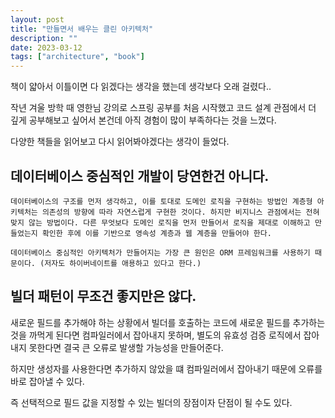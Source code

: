 ```yaml
---
layout: post
title: "만들면서 배우는 클린 아키텍처"
description: ""
date: 2023-03-12
tags: ["architecture", "book"]
---
```


책이 얇아서 이틀이면 다 읽겠다는 생각을 했는데 생각보다 오래 걸렸다..

작년 겨울 방학 때 영한님 강의로 스프링 공부를 처음 시작했고 코드 설계 관점에서 더 깊게 공부해보고 싶어서 본건데 아직 경험이 많이 부족하다는 것을 느꼈다.

다양한 책들을 읽어보고 다시 읽어봐야겠다는 생각이 들었다.

## 데이터베이스 중심적인 개발이 당연한건 아니다.

```text
데이터베이스의 구조를 먼저 생각하고, 이를 토대로 도메인 로직을 구현하는 방법인 계층형 아키텍처는 의존성의 방향에 따라 자연스럽게 구현한 것이다. 하지만 비지니스 관점에서는 전혀 맞지 않는 방법이다. 다른 무엇보다 도메인 로직을 먼저 만들어서 로직을 제대로 이해하고 만들었는지 확인한 후에 이를 기반으로 영속성 계층과 웹 계층을 만들어야 한다.

데이터베이스 중심적인 아키텍처가 만들어지는 가장 큰 원인은 ORM 프레임워크를 사용하기 때문이다. (저자도 하이버네이트를 애용하고 있다고 한다.)
```

## 빌더 패턴이 무조건 좋지만은 않다.

새로운 필드를 추가해야 하는 상황에서 빌더를 호출하는 코드에 새로운 필드를 추가하는 것을 까먹게 된다면 컴파일러에서 잡아내지 못하며, 별도의 유효성 검증 로직에서 잡아내지 못한다면 결국 큰 오류로 발생할 가능성을 만들어준다.

하지만 생성자를 사용한다면 추가하지 않았을 떄 컴파일러에서 잡아내기 때문에 오류를 바로 잡아낼 수 있다. 

즉 선택적으로 필드 값을 지정할 수 있는 빌더의 장점이자 단점이 될 수도 있다.
